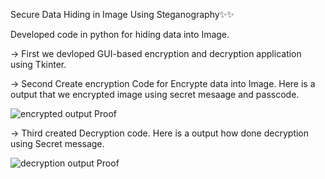 Secure Data Hiding in Image Using Steganography✨✨

Developed code in python for hiding data into Image.

-> First we devloped GUI-based encryption and decryption application using Tkinter.

-> Second Create encryption Code for Encrypte data into Image.
   Here is a output that we encrypted image using secret mesaage and passcode.

   ![encrypted output Proof](https://github.com/user-attachments/assets/9439ba71-f15c-4ecb-8f48-8c306ae0b216)

-> Third created Decryption code.
   Here is a output how done decryption using Secret message.

   ![decryption output Proof](https://github.com/user-attachments/assets/b6f5e70d-de3e-44a8-876d-1939c166221f)

